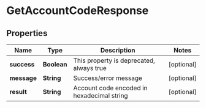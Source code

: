 # GetAccountCodeResponse

## Properties
Name | Type | Description | Notes
------------ | ------------- | ------------- | -------------
**success** | **Boolean** | This property is deprecated, always true |  [optional]
**message** | **String** | Success/error message |  [optional]
**result** | **String** | Account code encoded in hexadecimal string |  [optional]
